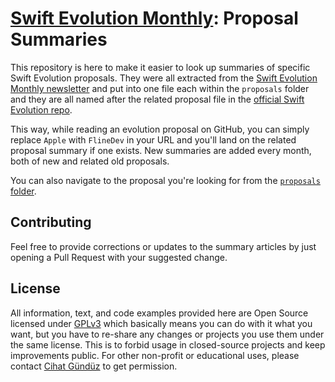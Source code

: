 # [Swift Evolution Monthly](https://swiftevolution.substack.com/?ref=github.com): Proposal Summaries

This repository is here to make it easier to look up summaries of specific Swift Evolution proposals. They were all extracted from the [Swift Evolution Monthly newsletter](https://swiftevolution.substack.com/?ref=github.com) and put into one file each within the `proposals` folder and they are all named after the related proposal file in the [official Swift Evolution repo](https://github.com/apple/swift-evolution).

This way, while reading an evolution proposal on GitHub, you can simply replace `Apple` with `FlineDev` in your URL and you'll land on the related proposal summary if one exists. New summaries are added every month, both of new and related old proposals.

You can also navigate to the proposal you're looking for from the [`proposals` folder](https://github.com/FlineDev/swift-evolution/tree/main/proposals).

## Contributing

Feel free to provide corrections or updates to the summary articles by just opening a Pull Request with your suggested change.

## License

All information, text, and code examples provided here are Open Source licensed under [GPLv3](https://choosealicense.com/licenses/gpl-3.0/) which basically means you can do with it what you want, but you have to re-share any changes or projects you use them under the same license. This is to forbid usage in closed-source projects and keep improvements public. For other non-profit or educational uses, please contact [Cihat Gündüz](license@fline.dev) to get permission.
